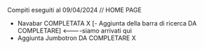 Compiti eseguiti al 09/04/2024 
// HOME PAGE
- Navabar COMPLETATA X
[- Aggiunta della barra di ricerca DA COMPLETARE] <----siamo arrivati qui
- Aggiunta Jumbotron DA COMPLETARE X
